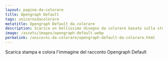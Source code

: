 ```yaml
---
layout: pagina-da-colorare
title: Opengraph Default
tags: unicornidacolorare
metatitle: Opengraph Default da colorare
description: Scarica un bellissimo disegno da colorare basato sulla storia Opengraph Default
image: /assets/images/opengraph-default.webp
permalink: /unicorni-da-colorare/opengraph-default-da-colorare.html
---
```

Scarica stampa e colora l'immagine del racconto Opengraph Default
